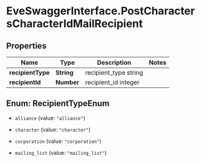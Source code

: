 # EveSwaggerInterface.PostCharactersCharacterIdMailRecipient

## Properties
Name | Type | Description | Notes
------------ | ------------- | ------------- | -------------
**recipientType** | **String** | recipient_type string | 
**recipientId** | **Number** | recipient_id integer | 


<a name="RecipientTypeEnum"></a>
## Enum: RecipientTypeEnum


* `alliance` (value: `"alliance"`)

* `character` (value: `"character"`)

* `corporation` (value: `"corporation"`)

* `mailing_list` (value: `"mailing_list"`)





